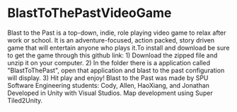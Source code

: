 # BlastToThePastVideoGame
Blast to the Past is a top-down, indie, role playing video game to relax after work or school. It is an adventure-focused, action packed, story driven game that will entertain anyone who plays it.To install and download be sure to get the game through this github link:  1) Download the zipped file and unzip it on your computer. 2) In the folder there is a application called "BlastToThePast", open that application and blast to the past configuration will display. 3) Hit play and enjoy!   Blast to the Past was made by SPU Software Engineering students: Cody, Allen, HaoXiang, and Jonathan Developed in Unity with Visual Studios.  Map development using Super Tiled2Unity. 
